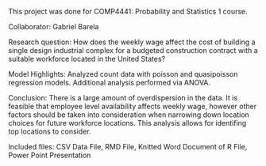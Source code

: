 This project was done for COMP4441: Probability and Statistics 1 course.

Collaborator: Gabriel Barela

Research question: How does the weekly wage affect the cost of building a single design industrial complex for a budgeted construction contract with a suitable workforce located in the United States?

Model Highlights: Analyzed count data with poisson and quasipoisson regression models. Additional analysis performed via ANOVA.

Conclusion: There is a large amount of overdispersion in the data. It is feasible that employee level availability affects weekly wage, however other factors should be taken into consideration when narrowing down location choices for future workforce locations. This analysis allows for identifing top locations to consider.

Included files:
  CSV Data File,
  RMD File,
  Knitted Word Document of R File,
  Power Point Presentation
